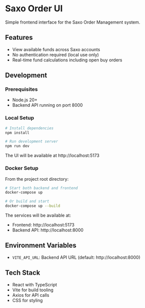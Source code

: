 # Saxo Order UI

Simple frontend interface for the Saxo Order Management system.

## Features

- View available funds across Saxo accounts
- No authentication required (local use only)
- Real-time fund calculations including open buy orders

## Development

### Prerequisites
- Node.js 20+
- Backend API running on port 8000

### Local Setup

```bash
# Install dependencies
npm install

# Run development server
npm run dev
```

The UI will be available at http://localhost:5173

### Docker Setup

From the project root directory:

```bash
# Start both backend and frontend
docker-compose up

# Or build and start
docker-compose up --build
```

The services will be available at:
- Frontend: http://localhost:5173
- Backend API: http://localhost:8000

## Environment Variables

- `VITE_API_URL`: Backend API URL (default: http://localhost:8000)

## Tech Stack

- React with TypeScript
- Vite for build tooling
- Axios for API calls
- CSS for styling
